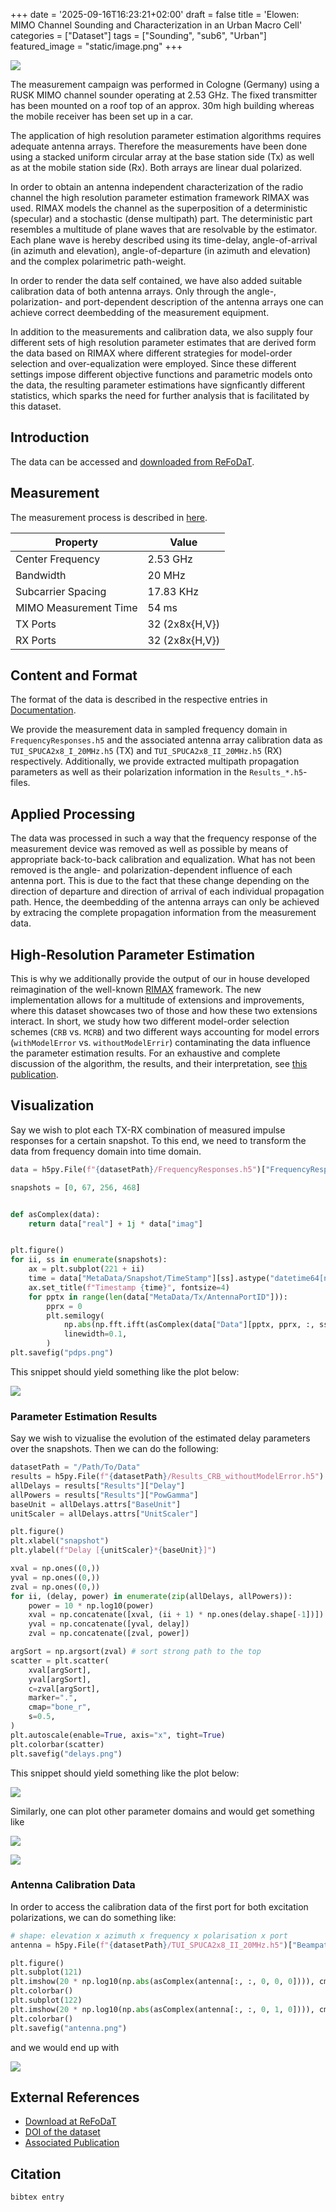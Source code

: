 +++
date = '2025-09-16T16:23:21+02:00'
draft = false
title = 'Elowen: MIMO Channel Sounding and Characterization in an Urban Macro Cell'
categories = ["Dataset"]
tags = ["Sounding", "sub6", "Urban"]
featured_image = "static/image.png"
+++

![](static/image.png)

The measurement campaign was performed in Cologne (Germany) using a RUSK MIMO channel sounder operating at 2.53 GHz. The fixed transmitter has been mounted on a roof top of an approx. 30m high building whereas the mobile receiver has been set up in a car.

The application of high resolution parameter estimation algorithms requires adequate antenna arrays. Therefore the measurements have been done using a stacked uniform circular array at the base station side (Tx) as well as at the mobile station side (Rx). Both arrays are linear dual polarized.

In order to obtain an antenna independent characterization of the radio channel the high resolution parameter estimation framework RIMAX was used. RIMAX models the channel as the superposition of a deterministic (specular) and a stochastic (dense multipath) part. The deterministic part resembles a multitude of plane waves that are resolvable by the estimator. Each plane wave is hereby described using its time-delay, angle-of-arrival (in azimuth and elevation), angle-of-departure (in azimuth and elevation) and the complex polarimetric path-weight.

<!--more-->

In order to render the data self contained, we have also added suitable calibration data of both antenna arrays. Only through the angle-, polarization- and port-dependent description of the antenna arrays one can achieve correct deembedding of the measurement equipment.

In addition to the measurements and calibration data, we also supply four different sets of high resolution parameter estimates that are derived form the data based on RIMAX where different strategies for model-order selection and over-equalization were employed. Since these different settings impose different objective functions and parametric models onto the data, the resulting parameter estimations have signficantly different statistics, which sparks the need for further analysis that is facilitated by this dataset.

## Introduction

The data can be accessed and [downloaded from ReFoDaT](https://refodat.de/receive/refodat_mods_00000055).

## Measurement

The measurement process is described in [here](https://ieeexplore.ieee.org/document/6929298).

| Property              | Value           |
|-----------------------|-----------------|
| Center Frequency      | 2.53 GHz        |
| Bandwidth             | 20 MHz          |
| Subcarrier Spacing    | 17.83 KHz       |
| MIMO Measurement Time | 54 ms           |
| TX Ports              | 32 (2x8x{H,V})  |
| RX Ports              | 32 (2x8x{H,V})  |

## Content and Format

The format of the data is described in the respective entries in [Documentation](/docu/).

We provide the measurement data in sampled frequency domain in `FrequencyResponses.h5` and the associated antenna array calibration data as `TUI_SPUCA2x8_I_20MHz.h5` (TX) and `TUI_SPUCA2x8_II_20MHz.h5` (RX) respectively.
Additionally, we provide extracted multipath propagation parameters as well as their polarization information in the `Results_*.h5`-files.

## Applied Processing

The data was processed in such a way that the frequency response of the measurement device was removed as well as possible by means of appropriate back-to-back calibration and equalization.
What has not been removed is the angle- and polarization-dependent influence of each antenna port. 
This is due to the fact that these change depending on the direction of departure and direction of arrival of each individual propagation path. 
Hence, the deembedding of the antenna arrays can only be achieved by extracing the complete propagation information from the measurement data.

## High-Resolution Parameter Estimation

This is why we additionally provide the output of our in house developed reimagination of the well-known [RIMAX](https://www.db-thueringen.de/receive/dbt_mods_00004815) framework.
The new implementation allows for a multitude of extensions and improvements, where this dataset showcases two of those and how these two extensions interact.
In short, we study how two different model-order selection schemes (`CRB` vs. `MCRB`) and two different ways accounting for model errors (`withModelError` vs. `withoutModelErrir`) contaminating the data influence the parameter estimation results.
For an exhaustive and complete discussion of the algorithm, the results, and their interpretation, see [this publication](https://doi.org/10.36227/techrxiv.173091519.96666428/v1).

## Visualization

Say we wish to plot each TX-RX combination of measured impulse responses for a certain snapshot.
To this end, we need to transform the data from frequency domain into time domain.

```python
data = h5py.File(f"{datasetPath}/FrequencyResponses.h5")["FrequencyResponses"]

snapshots = [0, 67, 256, 468]


def asComplex(data):
    return data["real"] + 1j * data["imag"]


plt.figure()
for ii, ss in enumerate(snapshots):
    ax = plt.subplot(221 + ii)
    time = data["MetaData/Snapshot/TimeStamp"][ss].astype("datetime64[ns]")
    ax.set_title(f"Timestamp {time}", fontsize=4)
    for pptx in range(len(data["MetaData/Tx/AntennaPortID"])):
        pprx = 0
        plt.semilogy(
            np.abs(np.fft.ifft(asComplex(data["Data"][pptx, pprx, :, ss]))),
            linewidth=0.1,
        )
plt.savefig("pdps.png")
```

This snippet should yield something like the plot below:

![](static/pdps.png)

### Parameter Estimation Results

Say we wish to vizualise the evolution of the estimated delay parameters over the snapshots.
Then we can do the following:

```python
datasetPath = "/Path/To/Data"
results = h5py.File(f"{datasetPath}/Results_CRB_withoutModelError.h5")
allDelays = results["Results"]["Delay"]
allPowers = results["Results"]["PowGamma"]
baseUnit = allDelays.attrs["BaseUnit"]
unitScaler = allDelays.attrs["UnitScaler"]

plt.figure()
plt.xlabel("snapshot")
plt.ylabel(f"Delay [{unitScaler}*{baseUnit}]")

xval = np.ones((0,))
yval = np.ones((0,))
zval = np.ones((0,))
for ii, (delay, power) in enumerate(zip(allDelays, allPowers)):
    power = 10 * np.log10(power)
    xval = np.concatenate([xval, (ii + 1) * np.ones(delay.shape[-1])])
    yval = np.concatenate([yval, delay])
    zval = np.concatenate([zval, power])

argSort = np.argsort(zval) # sort strong path to the top
scatter = plt.scatter(
    xval[argSort],
    yval[argSort],
    c=zval[argSort],
    marker=".",
    cmap="bone_r",
    s=0.5,
)
plt.autoscale(enable=True, axis="x", tight=True)
plt.colorbar(scatter)
plt.savefig("delays.png")
```

This snippet should yield something like the plot below:

![](static/delays.png)

Similarly, one can plot other parameter domains and would get something like

![](static/drop_CRB_tx_0_rx_0_error_0_elevation_tx.png)

![](static/drop_MCRB_tx_0_rx_0_error_1_elevation_tx.png)

### Antenna Calibration Data

In order to access the calibration data of the first port for both excitation polarizations, we can do something like:

```python
# shape: elevation x azimuth x frequency x polarisation x port
antenna = h5py.File(f"{datasetPath}/TUI_SPUCA2x8_II_20MHz.h5")["BeampatternData/Data"]

plt.figure()
plt.subplot(121)
plt.imshow(20 * np.log10(np.abs(asComplex(antenna[:, :, 0, 0, 0]))), cmap="bone")
plt.colorbar()
plt.subplot(122)
plt.imshow(20 * np.log10(np.abs(asComplex(antenna[:, :, 0, 1, 0]))), cmap="bone")
plt.colorbar()
plt.savefig("antenna.png")
```

and we would end up with

![](static/antenna.png)

## External References

- [Download at ReFoDaT](https://refodat.de/receive/refodat_mods_00000055)
- [DOI of the dataset](https://www.doi.org/doi)
- [Associated Publication](https://ieeexplore.ieee.org/document/6929298)

## Citation

```
bibtex entry
```